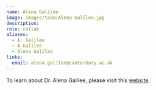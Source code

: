 ```yaml
---
name: Alena Galilee
image: images/team/Alena-Galilee.jpg
description: 
role: collab
aliases:
  - A. Galilee
  - A Galilee
  - Alena Galilee
links:
  email: alena.galilee@canterbury.ac.uk
---
```


To learn about Dr. Alena Galilee, please visit this [website](https://www.canterbury.ac.uk/people/alena-galilee).